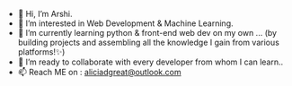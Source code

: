 - 👋 Hi, I’m Arshi.
- 👀 I’m interested in Web Development & Machine Learning.
- 🌱 I’m currently learning python & front-end web dev on my own ... (by building projects and assembling all the knowledge I gain from various platforms!✨)
- 💞️ I’m ready to collaborate with every developer from whom I can learn..
- 📫 Reach ME on :
aliciadgreat@outlook.com

<!---
Au24c/Au24c is a ✨ special ✨ repository because its `README.md` (this file) appears on your GitHub profile.
You can click the Preview link to take a look at your changes.
--->
